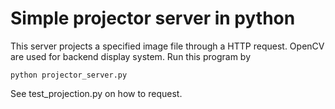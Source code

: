 # Simple projector server in python

This server projects a specified image file through a HTTP request.
OpenCV are used for backend display system.
Run this program by 
```
python projector_server.py
```

See test_projection.py on how to request.

